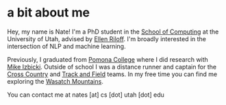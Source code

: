 # a bit about me

Hey, my name is Nate!
I'm a PhD student in the [School of Computing](https://www.cs.utah.edu/) at the University of Utah, advised by [Ellen Riloff](https://www.cs.utah.edu/~riloff/). I'm broadly interested in the intersection of NLP and machine learning.

Previously, I graduated from [Pomona College](https://www.pomona.edu/) where I did research with [Mike Izbicki](https://izbicki.me/). Outside of school I was a distance runner and captain for the [Cross Country](https://www.sagehens.com/sports/mxc/index) and [Track and Field](https://www.sagehens.com/sports/mtrack/index) teams.
In my free time you can find me exploring the [Wasatch Mountains](https://en.wikipedia.org/wiki/Wasatch_Range).

You can contact me at nates [at] cs [dot] utah [dot] edu 
